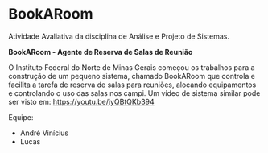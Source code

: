 # BookARoom
Atividade Avaliativa da disciplina de Análise e Projeto de Sistemas.

<b>BookARoom - Agente de Reserva de Salas de Reunião</b>

O Instituto Federal do Norte de Minas Gerais começou os trabalhos para a construção de um pequeno sistema,
chamado BookARoom que controla e facilita a tarefa de reserva de salas para reuniões, alocando equipamentos
e controlando o uso das salas nos campi. Um vídeo de sistema similar pode ser visto em:
https://youtu.be/jyQBtQKb394

Equipe:
<ul>
  <li>André Vinícius</li>
  <li>Lucas</li>
</ul>

